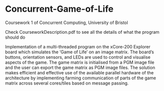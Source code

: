 # Concurrent-Game-of-Life
Coursework 1 of Concurrent Computing, University of Bristol

Check CourseworkDescription.pdf to see all the details of what the program should do

Implementation of a multi-threaded program on the xCore-200 Explorer board which simulates the ‘Game of Life’ on an image matrix. The board’s buttons, orientation sensors, and LEDs are used to control and
visualise aspects of the game. The game matrix is initialised
from a PGM image file and the user can export the
game matrix as PGM image files. The solution makes efficient
and effective use of the available parallel hardware of the
architecture by implementing farming
communication of parts of the game matrix across several
cores/tiles based on message passing.

